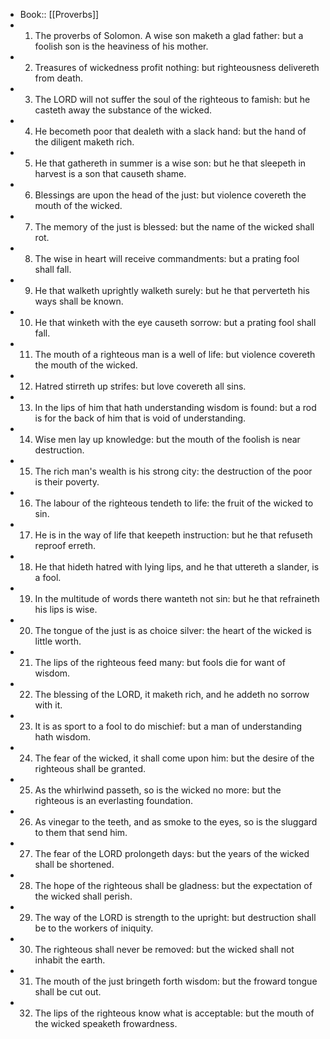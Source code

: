 - Book:: [[Proverbs]]
- 1. The proverbs of Solomon. A wise son maketh a glad father: but a foolish son is the heaviness of his mother.
- 2. Treasures of wickedness profit nothing: but righteousness delivereth from death.
- 3. The LORD will not suffer the soul of the righteous to famish: but he casteth away the substance of the wicked.
- 4. He becometh poor that dealeth with a slack hand: but the hand of the diligent maketh rich.
- 5. He that gathereth in summer is a wise son: but he that sleepeth in harvest is a son that causeth shame.
- 6. Blessings are upon the head of the just: but violence covereth the mouth of the wicked.
- 7. The memory of the just is blessed: but the name of the wicked shall rot.
- 8. The wise in heart will receive commandments: but a prating fool shall fall.
- 9. He that walketh uprightly walketh surely: but he that perverteth his ways shall be known.
- 10. He that winketh with the eye causeth sorrow: but a prating fool shall fall.
- 11. The mouth of a righteous man is a well of life: but violence covereth the mouth of the wicked.
- 12. Hatred stirreth up strifes: but love covereth all sins.
- 13. In the lips of him that hath understanding wisdom is found: but a rod is for the back of him that is void of understanding.
- 14. Wise men lay up knowledge: but the mouth of the foolish is near destruction.
- 15. The rich man's wealth is his strong city: the destruction of the poor is their poverty.
- 16. The labour of the righteous tendeth to life: the fruit of the wicked to sin.
- 17. He is in the way of life that keepeth instruction: but he that refuseth reproof erreth.
- 18. He that hideth hatred with lying lips, and he that uttereth a slander, is a fool.
- 19. In the multitude of words there wanteth not sin: but he that refraineth his lips is wise.
- 20. The tongue of the just is as choice silver: the heart of the wicked is little worth.
- 21. The lips of the righteous feed many: but fools die for want of wisdom.
- 22. The blessing of the LORD, it maketh rich, and he addeth no sorrow with it.
- 23. It is as sport to a fool to do mischief: but a man of understanding hath wisdom.
- 24. The fear of the wicked, it shall come upon him: but the desire of the righteous shall be granted.
- 25. As the whirlwind passeth, so is the wicked no more: but the righteous is an everlasting foundation.
- 26. As vinegar to the teeth, and as smoke to the eyes, so is the sluggard to them that send him.
- 27. The fear of the LORD prolongeth days: but the years of the wicked shall be shortened.
- 28. The hope of the righteous shall be gladness: but the expectation of the wicked shall perish.
- 29. The way of the LORD is strength to the upright: but destruction shall be to the workers of iniquity.
- 30. The righteous shall never be removed: but the wicked shall not inhabit the earth.
- 31. The mouth of the just bringeth forth wisdom: but the froward tongue shall be cut out.
- 32. The lips of the righteous know what is acceptable: but the mouth of the wicked speaketh frowardness.
